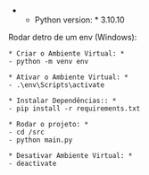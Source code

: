 - * Python version: * 3.10.10

Rodar detro de um env (Windows):

    * Criar o Ambiente Virtual: *
    - python -m venv env
    
    * Ativar o Ambiente Virtual: *
    - .\env\Scripts\activate

    * Instalar Dependências:: *
    - pip install -r requirements.txt

    * Rodar o projeto: *
    - cd /src
    - python main.py

    * Desativar Ambiente Virtual: *
    - deactivate
